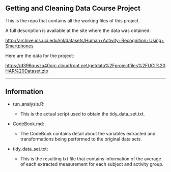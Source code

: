 ## Getting and Cleaning Data Course Project

This is the repo that contains all the working files of this project.

A full description is available at the site where the data was obtained:

http://archive.ics.uci.edu/ml/datasets/Human+Activity+Recognition+Using+Smartphones

Here are the data for the project:

https://d396qusza40orc.cloudfront.net/getdata%2Fprojectfiles%2FUCI%20HAR%20Dataset.zip

***
## Information

* run_analysis.R:

    + This is the actual script used to obtain the tidy_data_set.txt.


* CodeBook.md:
   
    + The CodeBook contains detail about the variables extracted and transformations           being performed to the original data sets.

  
* tidy_data_set.txt:
  
    + This is the resulting txt file that contains information of the average of each          extracted measurement for each subject and activity group. 

